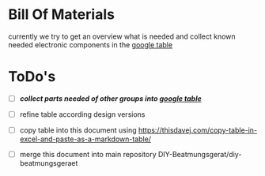 # Bill Of Materials

currently we try to get an overview what is needed and collect known needed electronic components in the 
[google table](https://docs.google.com/spreadsheets/d/1djgl5Ij8K-frWrmMJztbYcA8Ruay1QC3LwuZ74lpqfk/edit?usp=sharing)

# ToDo's
- [ ] ***collect parts needed of other groups into [google table](https://docs.google.com/spreadsheets/d/1djgl5Ij8K-frWrmMJztbYcA8Ruay1QC3LwuZ74lpqfk/edit?usp=sharing)***
- [ ] refine table according design versions
- [ ] copy table into this document using https://thisdavej.com/copy-table-in-excel-and-paste-as-a-markdown-table/
- [ ] merge this document into main repository DIY-Beatmungsgerat/diy-beatmungsgeraet

